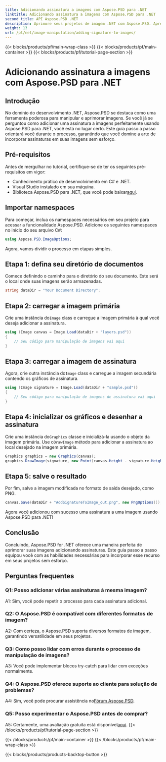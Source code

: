 ```yaml
---
title: Adicionando assinatura a imagens com Aspose.PSD para .NET
linktitle: Adicionando assinatura a imagens com Aspose.PSD para .NET
second_title: API Aspose.PSD .NET
description: Aprimore seus projetos de imagem .NET com Aspose.PSD. Aprenda como adicionar assinaturas facilmente usando nosso guia passo a passo.
weight: 13
url: /pt/net/image-manipulation/adding-signature-to-images/
---
```


{{< blocks/products/pf/main-wrap-class >}}
{{< blocks/products/pf/main-container >}}
{{< blocks/products/pf/tutorial-page-section >}}

# Adicionando assinatura a imagens com Aspose.PSD para .NET

## Introdução

No domínio do desenvolvimento .NET, Aspose.PSD se destaca como uma ferramenta poderosa para manipular e aprimorar imagens. Se você já se perguntou como adicionar uma assinatura a imagens perfeitamente usando Aspose.PSD para .NET, você está no lugar certo. Este guia passo a passo orientará você durante o processo, garantindo que você domine a arte de incorporar assinaturas em suas imagens sem esforço.

## Pré-requisitos

Antes de mergulhar no tutorial, certifique-se de ter os seguintes pré-requisitos em vigor:

- Conhecimento prático de desenvolvimento em C# e .NET.
- Visual Studio instalado em sua máquina.
-  Biblioteca Aspose.PSD para .NET, que você pode baixar[aqui](https://releases.aspose.com/psd/net/).

## Importar namespaces

Para começar, inclua os namespaces necessários em seu projeto para acessar a funcionalidade Aspose.PSD. Adicione os seguintes namespaces no início do seu arquivo C#:

```csharp
using Aspose.PSD.ImageOptions;
```

Agora, vamos dividir o processo em etapas simples.

## Etapa 1: defina seu diretório de documentos

Comece definindo o caminho para o diretório do seu documento. Este será o local onde suas imagens serão armazenadas.

```csharp
string dataDir = "Your Document Directory";
```

## Etapa 2: carregar a imagem primária

 Crie uma instância do`Image` class e carregue a imagem primária à qual você deseja adicionar a assinatura.

```csharp
using (Image canvas = Image.Load(dataDir + "layers.psd"))
{
    // Seu código para manipulação de imagens vai aqui
}
```

## Etapa 3: carregar a imagem de assinatura

 Agora, crie outra instância do`Image` class e carregue a imagem secundária contendo os gráficos de assinatura.

```csharp
using (Image signature = Image.Load(dataDir + "sample.psd"))
{
    // Seu código para manipulação de imagens de assinatura vai aqui
}
```

## Etapa 4: inicializar os gráficos e desenhar a assinatura

 Crie uma instância do`Graphics` classe e inicializá-la usando o objeto da imagem primária. Use o`DrawImage` método para adicionar a assinatura ao local desejado na imagem primária.

```csharp
Graphics graphics = new Graphics(canvas);
graphics.DrawImage(signature, new Point(canvas.Height - signature.Height, canvas.Width - signature.Width));
```

## Etapa 5: salve o resultado

Por fim, salve a imagem modificada no formato de saída desejado, como PNG.

```csharp
canvas.Save(dataDir + "AddSignatureToImage_out.png", new PngOptions());
```

Agora você adicionou com sucesso uma assinatura a uma imagem usando Aspose.PSD para .NET!

## Conclusão

Concluindo, Aspose.PSD for .NET oferece uma maneira perfeita de aprimorar suas imagens adicionando assinaturas. Este guia passo a passo equipou você com as habilidades necessárias para incorporar esse recurso em seus projetos sem esforço.

## Perguntas frequentes

### Q1: Posso adicionar várias assinaturas à mesma imagem?

A1: Sim, você pode repetir o processo para cada assinatura adicional.

### Q2: O Aspose.PSD é compatível com diferentes formatos de imagem?

A2: Com certeza, o Aspose.PSD suporta diversos formatos de imagem, garantindo versatilidade em seus projetos.

### Q3: Como posso lidar com erros durante o processo de manipulação de imagens?

A3: Você pode implementar blocos try-catch para lidar com exceções normalmente.

### Q4: O Aspose.PSD oferece suporte ao cliente para solução de problemas?

 A4: Sim, você pode procurar assistência no[Fórum Aspose.PSD](https://forum.aspose.com/c/psd/34).

### Q5: Posso experimentar o Aspose.PSD antes de comprar?

 A5: Certamente, uma avaliação gratuita está disponível[aqui](https://releases.aspose.com/).
{{< /blocks/products/pf/tutorial-page-section >}}

{{< /blocks/products/pf/main-container >}}
{{< /blocks/products/pf/main-wrap-class >}}

{{< blocks/products/products-backtop-button >}}
